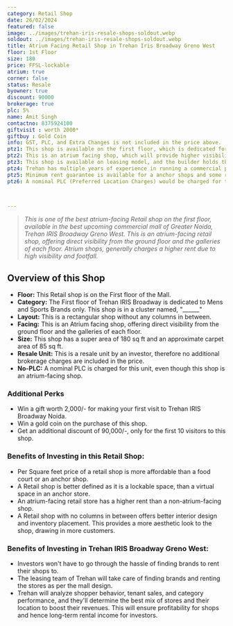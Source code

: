 ```yaml
---
category: Retail Shop
date: 26/02/2024
featured: false
image: ../images/trehan-iris-resale-shops-soldout.webp
soldout: ../images/trehan-iris-resale-shops-soldout.webp
title: Atrium Facing Retail Shop in Trehan Iris Broadway Greno West
floor: 1st Floor
size: 180
price: FFSL-lockable
atrium: true
corner: false
status: Resale
byowner: true
discount: 90000
brokerage: true
plc: 5%
name: Amit Singh
contactno: 8375924100
giftvisit : worth 2000*
giftbuy : Gold Coin
info: GST, PLC, and Extra Changes is not included in the price above.
ptz1: This shop is available on the first floor, which is dedicated for Mens and Sports retail stores only. The cluster of shops on the first floor is known as _______.
ptz2: This is an atrium facing shop, which will provide higher visibility and footfall. Therefore, a higher rental income from this shops can be expected.
ptz3: This shop is available on leasing model, and the builder holds the leasing rights for all the shops in the mall. This shop is not available for personal use.
ptz4: Trehan has multiple years of experience in running a commercial project on lease model, so the investors can be assured of rental yield from their shop for a long period of time.
ptz5: Minimum rent guarantee is available for a anchor shops and some retail shops.
ptz6: A nominal PLC (Preferred Location Charges) would be charged for this shop even though the shop is atrium facing and right in front of the escalator.



---
```

> _This is one of the best atrium-facing Retail shop on the first floor, available in the best upcoming commercial mall of Greater Noida, Trehan IRIS Broadway Greno West. This is an atrium-facing retail shop, offering direct visibility from the ground floor and the galleries of each floor. Atrium shops, generally charges a higher rent due to high visibility and footfall._

## Overview of this Shop
* **Floor:** This Retail shop is on the First floor of the Mall.
* **Category:** The First floor of Trehan IRIS Broadway is dedicated to Mens and Sports Brands only. This shop is in a cluster named, "______"
* **Layout:** This is a rectangular shop without any columns in between.
* **Facing:** This is an Atrium facing shop, offering direct visibility from the ground floor and the galleries of each floor.
* **Size:** This shop has a super area of 180 sq ft and an approximate carpet area of 85 sq ft.
* **Resale Unit:** This is a resale unit by an investor, therefore no additional brokerage charges are included in the price.
* **No-PLC:** A nominal PLC is charged for this unit, even though this shop is an atrium-facing shop.

### Additional Perks
* Win a gift worth 2,000/- for making your first visit to Trehan IRIS Broadway Noida.
* Win a gold coin on the purchase of this shop.
* Get an additional discount of 90,000/-, only for the first 10 visitors to this shop.

### Benefits of Investing in this Retail Shop:
* Per Square feet price of a retail shop is more affordable than a food court or an anchor shop.
* A Retail shop is better defined as it is a lockable space, than a virtual space in an anchor store.
* An atrium-facing retail store has a higher rent than a non-atrium-facing shop.
* A Retail shop with no columns in between offers better interior design and inventory placement. This provides a more aesthetic look to the shop, drawing in more customers.

### Benefits of Investing in Trehan IRIS Broadway Greno West:
* Investors won't have to go through the hassle of finding brands to rent their shops to.
* The leasing team of Trehan will take care of finding brands and renting the stores as per the mall design.
* Trehan will analyze shopper behavior, tenant sales, and category performance, and they'll determine the best mix of stores and their location to boost their revenues. This will ensure profitability for shops and hence long-term rental income for investors.

